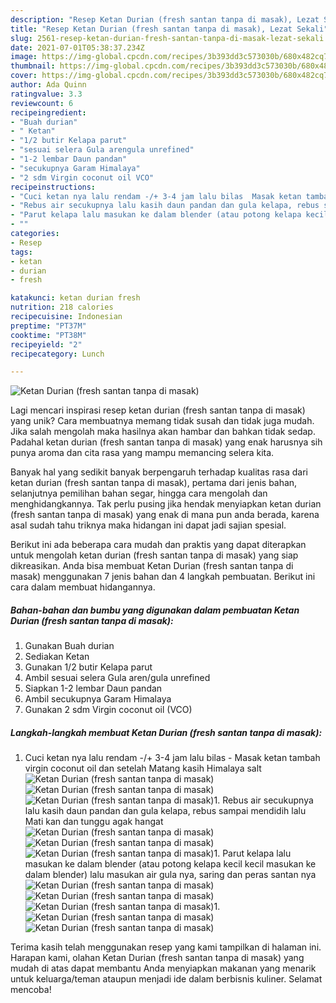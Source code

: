 ```yaml
---
description: "Resep Ketan Durian (fresh santan tanpa di masak), Lezat Sekali"
title: "Resep Ketan Durian (fresh santan tanpa di masak), Lezat Sekali"
slug: 2561-resep-ketan-durian-fresh-santan-tanpa-di-masak-lezat-sekali
date: 2021-07-01T05:38:37.234Z
image: https://img-global.cpcdn.com/recipes/3b393dd3c573030b/680x482cq70/ketan-durian-fresh-santan-tanpa-di-masak-foto-resep-utama.jpg
thumbnail: https://img-global.cpcdn.com/recipes/3b393dd3c573030b/680x482cq70/ketan-durian-fresh-santan-tanpa-di-masak-foto-resep-utama.jpg
cover: https://img-global.cpcdn.com/recipes/3b393dd3c573030b/680x482cq70/ketan-durian-fresh-santan-tanpa-di-masak-foto-resep-utama.jpg
author: Ada Quinn
ratingvalue: 3.3
reviewcount: 6
recipeingredient:
- "Buah durian"
- " Ketan"
- "1/2 butir Kelapa parut"
- "sesuai selera Gula arengula unrefined"
- "1-2 lembar Daun pandan"
- "secukupnya Garam Himalaya"
- "2 sdm Virgin coconut oil VCO"
recipeinstructions:
- "Cuci ketan nya lalu rendam -/+ 3-4 jam lalu bilas  Masak ketan tambah virgin coconut oil dan setelah Matang kasih Himalaya salt"
- "Rebus air secukupnya lalu kasih daun pandan dan gula kelapa, rebus sampai mendidih lalu Mati kan dan tunggu agak hangat"
- "Parut kelapa lalu masukan ke dalam blender (atau potong kelapa kecil kecil masukan ke dalam blender) lalu masukan air gula nya, saring dan peras santan nya"
- ""
categories:
- Resep
tags:
- ketan
- durian
- fresh

katakunci: ketan durian fresh 
nutrition: 218 calories
recipecuisine: Indonesian
preptime: "PT37M"
cooktime: "PT38M"
recipeyield: "2"
recipecategory: Lunch

---
```



![Ketan Durian (fresh santan tanpa di masak)](https://img-global.cpcdn.com/recipes/3b393dd3c573030b/680x482cq70/ketan-durian-fresh-santan-tanpa-di-masak-foto-resep-utama.jpg)

Lagi mencari inspirasi resep ketan durian (fresh santan tanpa di masak) yang unik? Cara membuatnya memang tidak susah dan tidak juga mudah. Jika salah mengolah maka hasilnya akan hambar dan bahkan tidak sedap. Padahal ketan durian (fresh santan tanpa di masak) yang enak harusnya sih punya aroma dan cita rasa yang mampu memancing selera kita.

Banyak hal yang sedikit banyak berpengaruh terhadap kualitas rasa dari ketan durian (fresh santan tanpa di masak), pertama dari jenis bahan, selanjutnya pemilihan bahan segar, hingga cara mengolah dan menghidangkannya. Tak perlu pusing jika hendak menyiapkan ketan durian (fresh santan tanpa di masak) yang enak di mana pun anda berada, karena asal sudah tahu triknya maka hidangan ini dapat jadi sajian spesial.




Berikut ini ada beberapa cara mudah dan praktis yang dapat diterapkan untuk mengolah ketan durian (fresh santan tanpa di masak) yang siap dikreasikan. Anda bisa membuat Ketan Durian (fresh santan tanpa di masak) menggunakan 7 jenis bahan dan 4 langkah pembuatan. Berikut ini cara dalam membuat hidangannya.

<!--inarticleads1-->

##### Bahan-bahan dan bumbu yang digunakan dalam pembuatan Ketan Durian (fresh santan tanpa di masak):

1. Gunakan Buah durian
1. Sediakan  Ketan
1. Gunakan 1/2 butir Kelapa parut
1. Ambil sesuai selera Gula aren/gula unrefined
1. Siapkan 1-2 lembar Daun pandan
1. Ambil secukupnya Garam Himalaya
1. Gunakan 2 sdm Virgin coconut oil (VCO)




<!--inarticleads2-->

##### Langkah-langkah membuat Ketan Durian (fresh santan tanpa di masak):

1. Cuci ketan nya lalu rendam -/+ 3-4 jam lalu bilas  - Masak ketan tambah virgin coconut oil dan setelah Matang kasih Himalaya salt
<img src="//assets-global.cpcdn.com/assets/icons/button_play-2c75c40dde080a61004c1f40b05d8f140eaff45d7e9e6481dc71c63d2e7c4909.png" alt="Ketan Durian (fresh santan tanpa di masak)"><img src="//assets-global.cpcdn.com/assets/icons/button_play-2c75c40dde080a61004c1f40b05d8f140eaff45d7e9e6481dc71c63d2e7c4909.png" alt="Ketan Durian (fresh santan tanpa di masak)"><img src="//assets-global.cpcdn.com/assets/icons/button_play-2c75c40dde080a61004c1f40b05d8f140eaff45d7e9e6481dc71c63d2e7c4909.png" alt="Ketan Durian (fresh santan tanpa di masak)">1. Rebus air secukupnya lalu kasih daun pandan dan gula kelapa, rebus sampai mendidih lalu Mati kan dan tunggu agak hangat
<img src="//assets-global.cpcdn.com/assets/icons/button_play-2c75c40dde080a61004c1f40b05d8f140eaff45d7e9e6481dc71c63d2e7c4909.png" alt="Ketan Durian (fresh santan tanpa di masak)"><img src="//assets-global.cpcdn.com/assets/icons/button_play-2c75c40dde080a61004c1f40b05d8f140eaff45d7e9e6481dc71c63d2e7c4909.png" alt="Ketan Durian (fresh santan tanpa di masak)"><img src="//assets-global.cpcdn.com/assets/icons/button_play-2c75c40dde080a61004c1f40b05d8f140eaff45d7e9e6481dc71c63d2e7c4909.png" alt="Ketan Durian (fresh santan tanpa di masak)">1. Parut kelapa lalu masukan ke dalam blender (atau potong kelapa kecil kecil masukan ke dalam blender) lalu masukan air gula nya, saring dan peras santan nya
<img src="//assets-global.cpcdn.com/assets/icons/button_play-2c75c40dde080a61004c1f40b05d8f140eaff45d7e9e6481dc71c63d2e7c4909.png" alt="Ketan Durian (fresh santan tanpa di masak)"><img src="//assets-global.cpcdn.com/assets/icons/button_play-2c75c40dde080a61004c1f40b05d8f140eaff45d7e9e6481dc71c63d2e7c4909.png" alt="Ketan Durian (fresh santan tanpa di masak)"><img src="//assets-global.cpcdn.com/assets/icons/button_play-2c75c40dde080a61004c1f40b05d8f140eaff45d7e9e6481dc71c63d2e7c4909.png" alt="Ketan Durian (fresh santan tanpa di masak)">1. 
<img src="//assets-global.cpcdn.com/assets/icons/button_play-2c75c40dde080a61004c1f40b05d8f140eaff45d7e9e6481dc71c63d2e7c4909.png" alt="Ketan Durian (fresh santan tanpa di masak)"><img src="//assets-global.cpcdn.com/assets/icons/button_play-2c75c40dde080a61004c1f40b05d8f140eaff45d7e9e6481dc71c63d2e7c4909.png" alt="Ketan Durian (fresh santan tanpa di masak)">



Terima kasih telah menggunakan resep yang kami tampilkan di halaman ini. Harapan kami, olahan Ketan Durian (fresh santan tanpa di masak) yang mudah di atas dapat membantu Anda menyiapkan makanan yang menarik untuk keluarga/teman ataupun menjadi ide dalam berbisnis kuliner. Selamat mencoba!
